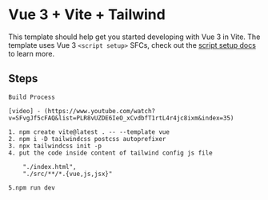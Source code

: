 # Vue 3 + Vite + Tailwind

This template should help get you started developing with Vue 3 in Vite. The template uses Vue 3 `<script setup>` SFCs, check out the [script setup docs](https://v3.vuejs.org/api/sfc-script-setup.html#sfc-script-setup) to learn more.

## Steps

    Build Process

    [video] - (https://www.youtube.com/watch?v=SFvgJf5cFAQ&list=PLR8vUZDE6IeO_xCvdbfT1rtL4r4jc8ixm&index=35)

    1. npm create vite@latest . -- --template vue
    2. npm i -D tailwindcss postcss autoprefixer
    3. npx tailwindcss init -p
    4. put the code inside content of tailwind config js file

    	"./index.html",
    	"./src/**/*.{vue,js,jsx}"

    5.npm run dev
